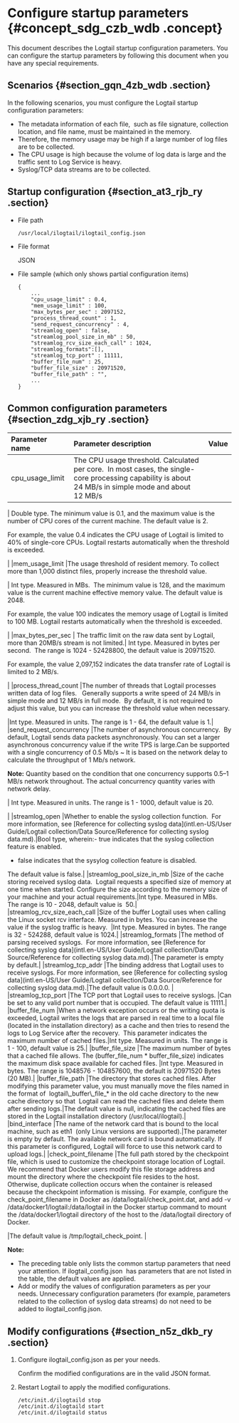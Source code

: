 # Configure startup parameters {#concept_sdg_czb_wdb .concept}

This document describes the Logtail startup configuration parameters. You can configure the startup parameters by following this document when you have any special requirements.

## Scenarios {#section_gqn_4zb_wdb .section}

In the following scenarios, you must configure the Logtail startup configuration parameters:

-   The metadata information of each file,  such as file signature, collection location, and file name, must be maintained in the memory. 
-   Therefore, the memory usage may be high if a large number of log files are to be collected.
-   The CPU usage is high because the volume of log data is large and the traffic sent to Log Service is heavy.
-   Syslog/TCP data streams are to be collected.

## Startup configuration {#section_at3_rjb_ry .section}

-   File path

    ```
    /usr/local/ilogtail/ilogtail_config.json
    ```

-   File format

    JSON 

-   File sample \(which only shows partial configuration items\)

    ```
    {
        ...
        "cpu_usage_limit" : 0.4,
        "mem_usage_limit" : 100,
        "max_bytes_per_sec" : 2097152,
        "process_thread_count" : 1,
        "send_request_concurrency" : 4,
        "streamlog_open" : false,
        "streamlog_pool_size_in_mb" : 50,
        "streamlog_rcv_size_each_call" : 1024,
        "streamlog_formats":[],
        "streamlog_tcp_port" : 11111,
        "buffer_file_num" : 25,
        "buffer_file_size" : 20971520,
        "buffer_file_path" : "",
        ...
    }
    ```


## Common configuration parameters  {#section_zdg_xjb_ry .section}

|Parameter name|Parameter description|Value|
|:-------------|:--------------------|:----|
|cpu\_usage\_limit |The CPU usage threshold. Calculated per core.  In most cases, the single-core processing capability is about 24 MB/s in simple mode and about 12 MB/s

| Double type. The minimum value is 0.1, and the maximum value is the number of CPU cores of the current machine. The default value is 2.

 For example, the value 0.4 indicates the CPU usage of Logtail is limited to 40% of single-core CPUs. Logtail restarts automatically when the threshold is exceeded. 

 |
|mem\_usage\_limit |The usage threshold of resident memory. To collect more than 1,000 distinct files, properly increase the threshold value.

| Int type. Measured in MBs.  The minimum value is 128, and the maximum value is the current machine effective memory value. The default value is 2048.

 For example, the value 100 indicates the memory usage of Logtail is limited to 100 MB. Logtail restarts automatically when the threshold is exceeded. 

 |
|max\_bytes\_per\_sec | The traffic limit on the raw data sent by Logtail, more than 20MB/s stream is not limited.| Int type. Measured in bytes per second.  The range is 1024 - 52428800, the default value is 20971520.

 For example, the value 2,097,152 indicates the data transfer rate of Logtail is limited to 2 MB/s.

 |
|process\_thread\_count |The number of threads that Logtail processes written data of log files.   Generally supports a write speed of 24 MB/s in simple mode and 12 MB/s in full mode.  By default, it is not required to adjust this value, but you can increase the threshold value when necessary.

|Int type. Measured in units. The range is 1 - 64, the default value is 1.|
|send\_request\_concurrency |The number of asynchronous concurrency.  By default, Logtail sends data packets asynchronously. You can set a larger asynchronous concurrency value if the write TPS is large.Can be supported with a single concurrency of 0.5 Mb/s ~ It is based on the network delay to calculate the throughput of 1 Mb/s network.

**Note:** Quantity based on the condition that one concurrency supports 0.5–1 MB/s network throughout. The actual concurrency quantity varies with network delay.

| Int type. Measured in units. The range is 1 - 1000, default value is 20.

 |
|streamlog\_open |Whether to enable the syslog collection function.  For more information, see [Reference for collecting syslog data](intl.en-US/User Guide/Logtail collection/Data Source/Reference for collecting syslog data.md).|Bool type, wherein:-   true indicates that the syslog collection feature is enabled.
-   false indicates that the sysylog collection feature is disabled.

The default value is false.|
|streamlog\_pool\_size\_in\_mb |Size of the cache storing received syslog data.  Logtail requests a specified size of memory at one time when started. Configure the size according to the memory size of your machine and your actual requirements.|Int type. Measured in MBs.  The range is 10 - 2048, default value is  50.|
|streamlog\_rcv\_size\_each\_call |Size of the buffer Logtail uses when calling the Linux socket rcv interface. Measured in bytes. You can increase the value if the syslog traffic is heavy.  |Int type. Measured in bytes. The range is 32 - 524288, default value is 1024.|
|streamlog\_formats |The method of parsing received syslogs.  For more information, see [Reference for collecting syslog data](intl.en-US/User Guide/Logtail collection/Data Source/Reference for collecting syslog data.md).|The parameter is empty by default.|
|streamlog\_tcp\_addr |The binding address that Logtail uses to receive syslogs. For more information, see [Reference for collecting syslog data](intl.en-US/User Guide/Logtail collection/Data Source/Reference for collecting syslog data.md).|The default value is 0.0.0.0. |
|streamlog\_tcp\_port |The TCP port that Logtail uses to receive syslogs. |Can be set to any valid port number that is occupied. The default value is 11111.|
|buffer\_file\_num |When a network exception occurs or the writing quota is exceeded, Logtail writes the logs that are parsed in real time to a local file \(located in the installation directory\) as a cache and then tries to resend the logs to Log Service after the recovery.  This parameter indicates the maximum number of cached files.|Int type. Measured in units. The range is 1 - 100, default value is 25.|
|buffer\_file\_size |The maximum number of bytes that a cached file allows. The \(buffer\_file\_num \* buffer\_file\_size\) indicates the maximum disk space available for cached files. |Int type. Measured in bytes. The range is 1048576 - 104857600, the default is 20971520 Bytes \(20 MB\).|
|buffer\_file\_path |The directory that stores cached files. After modifying this parameter value, you must manually move the files named in the format of  logtail\\\_buffer\\\_file\_\* in the old cache directory to the new cache directory so that  Logtail can read the cached files and delete them after sending logs.|The default value is null, indicating the cached files are stored in the Logtail installation directory \(/usr/local/ilogtail\).|
|bind\_interface |The name of the network card that is bound to the local machine, such as eth1  \(only Linux versions are supported\).|The parameter is empty by default. The available network card is bound automatically. If this parameter is configured, Logtail will force to use this network card to upload logs.|
|check\_point\_filename |The full path stored by the checkpoint file, which is used to customize the checkpoint storage location of Logtail.    We recommend that Docker users modify this file storage address and mount the directory where the checkpoint file resides to the host. Otherwise, duplicate collection occurs when the container is released because the checkpoint information is missing.  For example, configure the check\_point\_filename in Docker as /data/logtail/check\_point.dat, and add -v /data/docker1/logtail:/data/logtail in the Docker startup command to mount the /data/docker1/logtail directory of the host to the /data/logtail directory of Docker.

|The default value is /tmp/logtail\_check\_point. |

**Note:** 

-   The preceding table only lists the common startup parameters that need your attention. If ilogtail\_config.json  has parameters that are not listed in the table, the default values are applied.
-   Add or modify the values of configuration parameters as per your needs. Unnecessary configuration parameters \(for example, parameters related to the collection of syslog data streams\) do not need to be added to ilogtail\_config.json.

## Modify configurations {#section_n5z_dkb_ry .section}

1.  Configure ilogtail\_config.json as per your needs. 

    Confirm the modified configurations are in the valid JSON format.

2.  Restart Logtail to apply the modified configurations.

    ```
    /etc/init.d/ilogtaild stop
    /etc/init.d/ilogtaild start
    /etc/init.d/ilogtaild status
    ```


